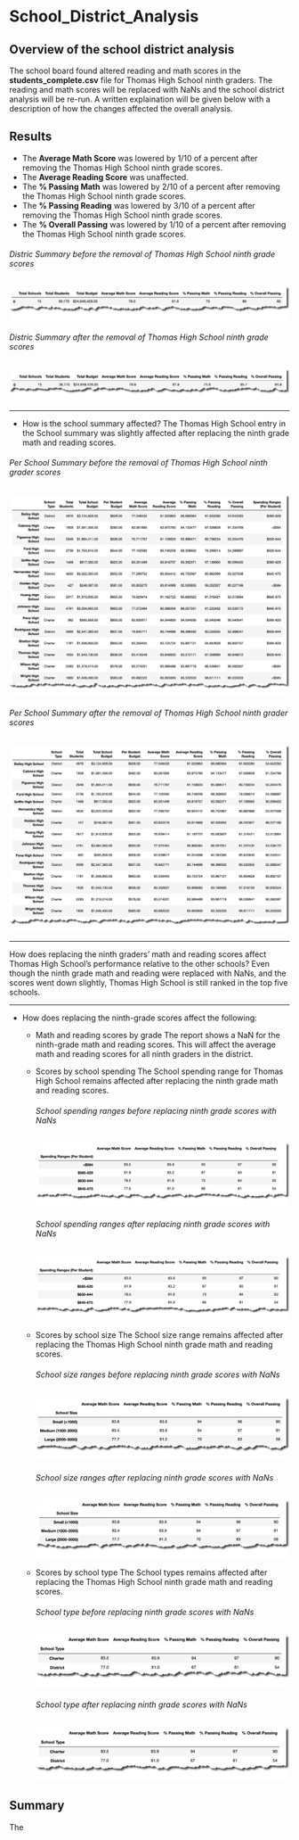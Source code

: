 # School_District_Analysis

## Overview of the school district analysis
The school board found altered reading and math scores in the **students_complete.csv** file for Thomas High School ninth graders. The reading and math scores will be replaced with NaNs and the school district analysis will be re-run. A written explaination will be given below with a description of how the changes affected the overall analysis.

## Results
* The **Average Math Score** was lowered by 1/10 of a percent after removing the Thomas High School ninth grade scores.
* The **Average Reading Score** was unaffected. 
* The **% Passing Math** was lowered by 2/10 of a percent after removing the Thomas High School ninth grade scores.
* The **% Passing Reading** was lowered by 3/10 of a percent after removing the Thomas High School ninth grade scores. 
* The **% Overall Passing** was lowered by 1/10 of a percent after removing the Thomas High School ninth grade scores. 

###### Distric Summary before the removal of Thomas High School ninth grade scores
![image_name](https://github.com/jh2010/School_District_Analysis/blob/master/images/district_summary_before.png)

###### Distric Summary after the removal of Thomas High School ninth grade scores
![image_name](https://github.com/jh2010/School_District_Analysis/blob/master/images/district_summary_after.png)

---

* How is the school summary affected?
The Thomas High School entry in the School summary was slightly affected after replacing the ninth grade math and reading scores.
###### Per School Summary before the removal of Thomas High School ninth grader scores
![image_name](https://github.com/jh2010/School_District_Analysis/blob/master/images/per_school_summary_before.png)

###### Per School Summary after the removal of Thomas High School ninth grader scores
![image_name](https://github.com/jh2010/School_District_Analysis/blob/master/images/per_school_summary_after.png)

---

How does replacing the ninth graders’ math and reading scores affect Thomas High School’s performance relative to the other schools?
Even though the ninth grade math and reading were replaced with NaNs, and the scores went down slightly, Thomas High School is still ranked in the top five schools.

---

* How does replacing the ninth-grade scores affect the following:

  * Math and reading scores by grade
    The report shows a NaN for the ninth-grade math and reading scores.  This will affect the average math and reading scores for all ninth graders in the           district.

  * Scores by school spending
    The School spending range for Thomas High School remains affected after replacing the ninth grade math and reading scores.
    ###### School spending ranges before replacing ninth grade scores with NaNs
    ![image_name](https://github.com/jh2010/School_District_Analysis/blob/master/images/school_spending_ranges_before.png)
    
    ###### School spending ranges after replacing ninth grade scores with NaNs
    ![image_name](https://github.com/jh2010/School_District_Analysis/blob/master/images/school_spending_ranges_after_replace.png)

  * Scores by school size
    The School size range remains affected after replacing the Thomas High School ninth grade math and reading scores.
    ###### School size ranges before replacing ninth grade scores with NaNs
    ![image_name](https://github.com/jh2010/School_District_Analysis/blob/master/images/school_size_before_replace.png)
    
    ###### School size ranges after replacing ninth grade scores with NaNs
    ![image_name](https://github.com/jh2010/School_District_Analysis/blob/master/images/school_size_after_replace.png)

  * Scores by school type
    The School types remains affected after replacing the Thomas High School ninth grade math and reading scores.
    ###### School type before replacing ninth grade scores with NaNs
    ![image_name](https://github.com/jh2010/School_District_Analysis/blob/master/images/school_type_before_replace.png)
    
    ###### School type after replacing ninth grade scores with NaNs
    ![image_name](https://github.com/jh2010/School_District_Analysis/blob/master/images/school_type_after_replace.png)

## Summary
The 





